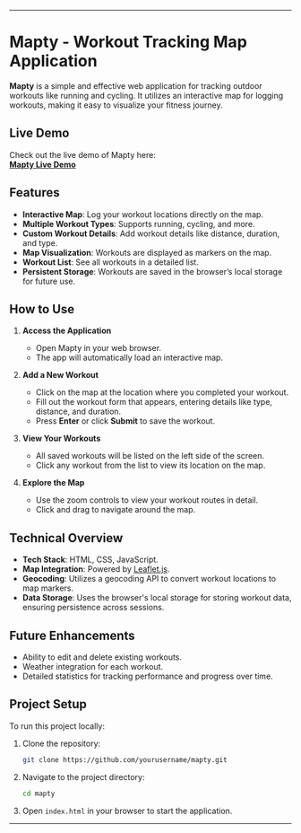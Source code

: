 
---

# **Mapty - Workout Tracking Map Application**

**Mapty** is a simple and effective web application for tracking outdoor workouts like running and cycling. It utilizes an interactive map for logging workouts, making it easy to visualize your fitness journey.

## **Live Demo**

Check out the live demo of Mapty here:  
[**Mapty Live Demo**](https://66ea39bd35bcb9d9088d01ea--steady-fairy-290c28.netlify.app/)

## **Features**

- **Interactive Map**: Log your workout locations directly on the map.
- **Multiple Workout Types**: Supports running, cycling, and more.
- **Custom Workout Details**: Add workout details like distance, duration, and type.
- **Map Visualization**: Workouts are displayed as markers on the map.
- **Workout List**: See all workouts in a detailed list.
- **Persistent Storage**: Workouts are saved in the browser’s local storage for future use.

## **How to Use**

1. **Access the Application**
   - Open Mapty in your web browser.
   - The app will automatically load an interactive map.

2. **Add a New Workout**
   - Click on the map at the location where you completed your workout.
   - Fill out the workout form that appears, entering details like type, distance, and duration.
   - Press **Enter** or click **Submit** to save the workout.

3. **View Your Workouts**
   - All saved workouts will be listed on the left side of the screen.
   - Click any workout from the list to view its location on the map.

4. **Explore the Map**
   - Use the zoom controls to view your workout routes in detail.
   - Click and drag to navigate around the map.

## **Technical Overview**

- **Tech Stack**: HTML, CSS, JavaScript.
- **Map Integration**: Powered by [Leaflet.js](https://leafletjs.com/).
- **Geocoding**: Utilizes a geocoding API to convert workout locations to map markers.
- **Data Storage**: Uses the browser's local storage for storing workout data, ensuring persistence across sessions.

## **Future Enhancements**

- Ability to edit and delete existing workouts.
- Weather integration for each workout.
- Detailed statistics for tracking performance and progress over time.

## **Project Setup**

To run this project locally:

1. Clone the repository:

   ```bash
   git clone https://github.com/yourusername/mapty.git
   ```

2. Navigate to the project directory:

   ```bash
   cd mapty
   ```

3. Open `index.html` in your browser to start the application.
---

